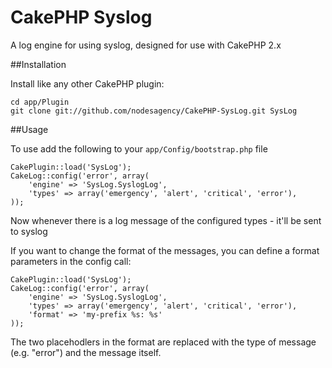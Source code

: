 CakePHP Syslog
==============

A log engine for using syslog, designed for use with CakePHP 2.x

##Installation

Install like any other CakePHP plugin:

    cd app/Plugin
    git clone git://github.com/nodesagency/CakePHP-SysLog.git SysLog

##Usage

To use add the following to your `app/Config/bootstrap.php` file

	CakePlugin::load('SysLog');
	CakeLog::config('error', array(
		'engine' => 'SysLog.SyslogLog',
		'types' => array('emergency', 'alert', 'critical', 'error'),
	));

Now whenever there is a log message of the configured types - it'll be sent to syslog

If you want to change the format of the messages, you can define a format parameters in the config call:

	CakePlugin::load('SysLog');
	CakeLog::config('error', array(
		'engine' => 'SysLog.SyslogLog',
		'types' => array('emergency', 'alert', 'critical', 'error'),
		'format' => 'my-prefix %s: %s'
	));

The two placehodlers in the format are replaced with the type of message (e.g. "error") and the message itself.
